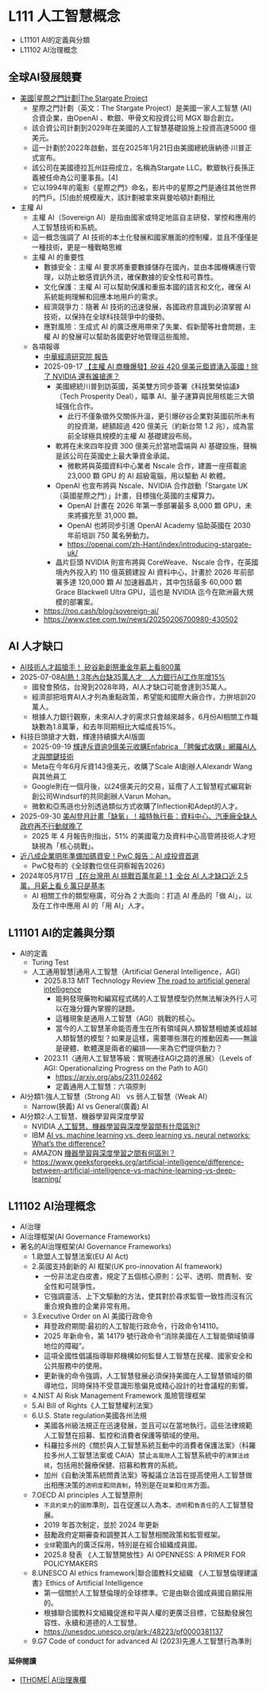 # L111 人工智慧概念
- L11101 AI的定義與分類
- L11102 AI治理概念

## 全球AI發展競賽
- [美國|星際之門計劃|The Stargate Project](https://zh.wikipedia.org/zh-tw/%E6%98%9F%E9%99%85%E4%B9%8B%E9%97%A8%E8%AE%A1%E5%88%92)
  - 星際之門計劃（英文：The Stargate Project）是美國一家人工智慧 (AI) 合資企業，由OpenAI 、軟銀、甲骨文和投資公司 MGX 聯合創立。
  - 該合資公司計劃到2029年在美國的人工智慧基礎設施上投資高達5000 億美元。
  - 這一計劃於2022年啟動，並在2025年1月21日由美國總統唐納德·川普正式宣布。
  - 該公司在美國德拉瓦州註冊成立，名稱為Stargate LLC。軟銀執行長孫正義被任命為公司董事長。[4]
  - 它以1994年的電影《星際之門》命名，影片中的星際之門是通往其他世界的門戶。[5]由於規模龐大，該計劃被拿來與曼哈頓計劃相比 
- 主權 AI
  - 主權 AI（Sovereign AI）是指由國家或特定地區自主研發、掌控和應用的人工智慧技術和系統。
  - 這一概念強調了 AI 技術的本土化發展和國家層面的控制權，並且不僅僅是一種技術，更是一種戰略思維
  - 主權 AI 的重要性
    - 數據安全：主權 AI 要求將重要數據儲存在國內，並由本國機構進行管理，以防止敏感資訊外流，確保數據的安全性和可靠性。
    - 文化保護：主權 AI 可以幫助保護和重振本國的語言和文化，確保 AI 系統能夠理解和回應本地用戶的需求。
    - 經濟競爭力：隨著 AI 技術的迅速發展，各國政府意識到必須掌握 AI 技術，以保持在全球科技競爭中的優勢。
    - 應對風險：生成式 AI 的廣泛應用帶來了失業、假新聞等社會問題，主權 AI 的發展可以幫助各國更好地管理這些風險。
  - 各項報導
    - [中華經濟研究院 報告](https://www.bing.com/ck/a?!&&p=e5cb4fb499b1a4bbe8b6c9a8aaad76892e6bfdc6c7831b6b7c60ecdd3fdd265dJmltdHM9MTc1OTM2MzIwMA&ptn=3&ver=2&hsh=4&fclid=116d6d72-2210-6655-20dc-783a230067ce&psq=%e4%b8%bb%e6%ac%8aAI&u=a1aHR0cHM6Ly93d3cuY2llci5lZHUudHcvc2l0ZS9jaWVyL3B1YmxpYy9kYXRhL05PMjE1LTA4NC0wODktJUU1JTlDJThCJUU5JTlBJTlCJUU3JUI2JTkzJUU2JUJGJTlGLSVFNSVCQiU5NiVFNiU5OCU4RSVFOCVCQyU5RCVFNiVCNCVBQSVFNSVCMCU4OSVFNiVCNyVCMy0lRTUlOTAlODQlRTUlOUMlOEIlRTclOTklQkMlRTUlQjElOTUlRTQlQjglQkIlRTYlQUMlOEFBSSVFNyVBRCU5NiVFNyU5NSVBNSVFNSVCMCU4RCVFNiU4OCU5MSVFNSU5QyU4QiVFNyU5QSU4NCVFNSU5NSU5RiVFNyVBNCVCQS5wZGY)
    - 2025-09-17 [【主權 AI 商機爆發】矽谷 420 億美元鉅資湧入英國！除了 NVIDIA 還有誰搶進？](https://techorange.com/2025/09/17/ai-uk-us-agree-42-billion-tech-pact/)
      - 美國總統川普到訪英國，英美雙方同步簽署《科技繁榮協議》（Tech Prosperity Deal），瞄準 AI、量子運算與民用核能三大領域強化合作。
        - 此行不僅象徵外交關係升溫，更引爆矽谷企業對英國前所未有的投資潮，總額超過 420 億美元（約新台幣 1.2 兆），成為當前全球極具規模的主權 AI 基礎建設布局。
      - 軟將在未來四年投資 300 億美元於當地雲端與 AI 基礎設施，聲稱是該公司在英國史上最大筆資金承諾。
        - 微軟將與英國資料中心業者 Nscale 合作，建置一座搭載逾 23,000 顆 GPU 的 AI 超級電腦，用以驅動 AI 軟體。
      - OpenAI 也宣布將與 Nscale、NVIDIA 合作啟動「Stargate UK（英國星際之門）」計畫，目標強化英國的主權算力。
        - OpenAI 計畫在 2026 年第一季部署最多 8,000 顆 GPU，未來將擴充至 31,000 顆。
        - OpenAI 也將同步引進 OpenAI Academy 協助英國在 2030 年前培訓 750 萬名勞動力。
        - https://openai.com/zh-Hant/index/introducing-stargate-uk/
      - 晶片巨頭 NVIDIA 則宣布將與 CoreWeave、Nscale 合作，在英國境內外投入約 110 億英鎊建設 AI 資料中心，計畫於 2026 年前部署多達 120,000 顆 AI 加速器晶片，其中包括最多 60,000 顆 Grace Blackwell Ultra GPU，這也是 NVIDIA 迄今在歐洲最大規模的部署案。
    - https://roo.cash/blog/sovereign-ai/
    - https://www.ctee.com.tw/news/20250206700980-430502

## AI 人才缺口
- [AI技術人才超搶手！ 矽谷新創祭重金年薪上看800萬](https://tw.news.yahoo.com/ai%E6%8A%80%E8%A1%93%E4%BA%BA%E6%89%8D%E8%B6%85%E6%90%B6%E6%89%8B-%E7%9F%BD%E8%B0%B7%E6%96%B0%E5%89%B5%E7%A5%AD%E9%87%8D%E9%87%91%E5%B9%B4%E8%96%AA%E4%B8%8A%E7%9C%8B800%E8%90%AC-071709319.html)
- 2025-07-08[AI熱！3年內台缺35萬人才　人力銀行AI工作年增15%](https://www.nownews.com/news/6704443)
  - 國發會預估，台灣到2028年時，AI人才缺口可能會達到35萬人。
  - 經濟部把培育AI人才列為重點政策，希望能和國際大廠合作，力拚培訓20萬人。
  - 根據人力銀行觀察，未來AI人才的需求只會越來越多，6月份AI相關工作職缺數為1.8萬筆，和去年同期相比大幅成長15%。 
- 科技巨頭搶才大戰，輝達持續擴大AI版圖
  - 2025-09-19 [輝達斥資逾9億美元收購Enfabrica 「聘僱式收購」網羅AI人才與關鍵技術](https://www.technice.com.tw/issues/semicon/192607/)
  - Meta在今年6月斥資143億美元，收購了Scale AI創辦人Alexandr Wang與其他員工
  - Google則在一個月後，以24億美元的交易，延攬了人工智慧程式編寫新創公司Windsurf的共同創辦人Varun Mohan。
  - 微軟和亞馬遜也分別透過類似方式收購了Inflection和Adept的人才。
- 2025-09-30 [美AI登月計畫「缺氧」！福特執行長：資料中心、汽車廠全缺人 政府再不行動就晚了](https://news.cnyes.com/news/id/6172869)
  - 2025 年 4 月報告則指出，51% 的美國電力及資料中心高管將技術人才短缺視為「核心挑戰」。 
- [近八成企業明年準備加碼資安！PwC 報告：AI 成投資首選](https://money.udn.com/money/story/5612/9045742)
  - PwC發布的《全球數位信任洞察報告2026》 
- 2024年05月17日 [【在台灣用 AI 挑戰百萬年薪！】全台 AI 人才缺口近 2.5 萬，月薪上看 6 萬只是基本](https://today.line.me/tw/v3/article/9m9yJJg)
  - AI 相關工作的類型極廣，可分為 2 大面向：打造 AI 產品的「做 AI」，以及在工作中應用 AI 的「用 AI」人才。

## L11101 AI的定義與分類
- AI的定義
  - Turing Test
  - 人工通用智慧|通用人工智慧（Artificial General Intelligence，AGI）
    - 2025.8.13 MIT Technology Review [The road to artificial general intelligence](https://www.technologyreview.com/2025/08/13/1121479/the-road-to-artificial-general-intelligence/)
      - 能夠發現藥物和編寫程式碼的人工智慧模型仍然無法解決外行人可以在幾分鐘內掌握的謎題。
      - 這種現象是通用人工智慧（AGI）挑戰的核心。
      - 當今的人工智慧革命能否產生在所有領域與人類智慧相媲美或超越人類智慧的模型？如果是這樣，需要哪些潛在的推動因素——無論是硬體、軟體還是兩者的編排——來為它們提供動力？ 
    - 2023.11〈通用人工智慧等級：實現通往AGI之路的進展〉（Levels of AGI: Operationalizing Progress on the Path to AGI）
      - https://arxiv.org/abs/2311.02462
      - 定義通用人工智慧：六項原則
- AI分類1:強人工智慧（Strong AI） vs  弱人工智慧（Weak AI）
  - Narrow(狹義) AI vs General(廣義) AI 
- AI分類2:人工智慧、機器學習與深度學習
  - NVIDIA [人工智慧、機器學習與深度學習間有什麼區別?](https://blogs.nvidia.com.tw/blog/whats-difference-artificial-intelligence-machine-learning-deep-learning-ai/)
  - IBM [AI vs. machine learning vs. deep learning vs. neural networks: What’s the difference?](https://www.ibm.com/think/topics/ai-vs-machine-learning-vs-deep-learning-vs-neural-networks)
  - AMAZON [機器學習與深度學習之間有何區別？](https://aws.amazon.com/tw/compare/the-difference-between-machine-learning-and-deep-learning/)
  - https://www.geeksforgeeks.org/artificial-intelligence/difference-between-artificial-intelligence-vs-machine-learning-vs-deep-learning/
## L11102 AI治理概念
- AI治理
- AI治理框架(AI Governance Frameworks)
- 著名的AI治理框架(AI Governance Frameworks)
  - 1.歐盟人工智慧法案(EU AI Act)
  - 2.英國支持創新的 AI 框架(UK pro-innovation AI framework)
    - 一份非法定白皮書，規定了五個核心原則：公平、透明、問責制、安全性和可競爭性。
    - 它強調靈活、上下文驅動的方法，使其對於尋求監管一致性而沒有沉重合規負擔的企業非常有用。
  - 3.Executive Order on AI 美國行政命令
    - 拜登政府期間:最初的人工智能行政命令，行政命令14110。
    - 2025 年新命令，第 14179 號行政命令“消除美國在人工智能領域領導地位的障礙”。
    - 這項全國性倡議指導聯邦機構如何監督人工智慧在民權、國家安全和公共服務中的使用。
    - 更新後的命令強調，人工智慧發展必須保持美國在人工智慧領域的領導地位，同時保持不受意識形態偏見或精心設計的社會議程的影響。
  - 4.NIST AI Risk Management Framework 風險管理框架
  - 5.AI Bill of Rights《人工智慧權利法案》
  - 6.U.S. State regulation美國各州法規
    - 美國各州級法規正在迅速發展，並且可以在當地執行。這些法律規範人工智慧在招募、監控和消費者保護等領域的使用。
    - 科羅拉多州的《關於與人工智慧系統互動中的消費者保護法案》（科羅拉多州人工智慧法案或 CAIA）禁止`高風險`人工智慧系統中的`演算法歧視`，包括用於醫療保健、招募和教育的系統。
    - 加州《自動決策系統問責法案》等擬議立法旨在提高使用人工智慧做出相應決策的`透明度`和`問責制`，特別是在`就業`和`住房`方面。 
  - 7.OECD AI principles 人工智慧原則
    - `不具約束力`的`國際`準則，旨在促進以人為本、`透明`和`負責任`的人工智慧發展。
    - 2019 年首次制定，並於 2024 年更新
    - 鼓勵政府定期審查和調整其人工智慧相關政策和監管框架。
    - `全球`範圍內的廣泛採用，特別是在經合組織成員國。
    - 2025.8 發表 《人工智慧開放性》AI OPENNESS: A PRIMER FOR  POLICYMAKERS
  - 8.UNESCO AI ethics framework|聯合國教科文組織 《人工智慧倫理建議書》Ethics of Artificial Intelligence
    - 第一個關於人工智慧倫理的全球標準。它是由聯合國成員國自願採用的。
    - 根據聯合國教科文組織促進和平與人權的更廣泛目標，它鼓勵發展包容性、永續和道德的人工智慧。
    - https://unesdoc.unesco.org/ark:/48223/pf0000381137
  - 9.G7 Code of conduct for advanced AI (2023)先進人工智慧行為準則

#### 延伸閱讀
- [ITHOME| AI治理專欄](https://www.ithome.com.tw/tags/ai%E6%B2%BB%E7%90%86)
